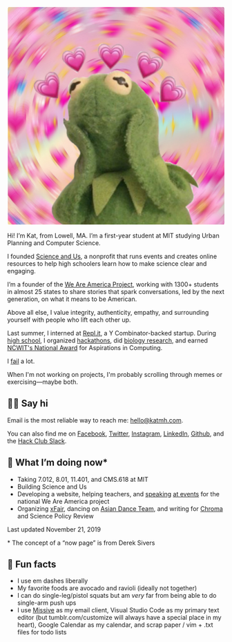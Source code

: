 ---
---

<img id="portrait" src="assets/me.jpg" alt="placeholder photo">

Hi! I’m Kat, from Lowell, MA. I’m a first-year student at MIT studying Urban Planning and Computer Science.

I founded [Science and Us](https://scienceandus.org), a nonprofit that runs events and creates online resources to help high schoolers learn how to make science clear and engaging.

I’m a founder of the [We Are America Project](https://weareamericaproject.com), working with 1300+ students in almost 25 states to share stories that spark conversations, led by the next generation, on what it means to be American.

Above all else, I value integrity, authenticity, empathy, and surrounding yourself with people who lift each other up.

Last summer, I interned at [Repl.it](https://repl.it), a Y Combinator-backed startup. During [high school](/hs), I organized [hackathons](https://mahacks.com), did [biology research](https://www.emerginginvestigators.org/articles/an-aqueous-solution-containing-soluble-substances-from-pvc-char-has-no-effect-on-the-rate-of-transformation-in-e-coli-cells), and earned [NCWIT's National Award](https://www.aspirations.org/blog/four-hundred-us-high-school-women-are-recognized-technological-achievements-0) for Aspirations in Computing.

I [fail](/fail) a lot.

When I'm not working on projects, I'm probably scrolling through memes or exercising—maybe both.

## 👋🏻 Say hi

Email is the most reliable way to reach me: [hello@katmh.com](mailto:hello@katmh.com).

You can also find me on [Facebook](https://facebook.com/katherinehuang4), [Twitter](https://twitter.com/@katmhuang), [Instagram](https://instagram.com/texxture), [LinkedIn](https://www.linkedin.com/in/katmh), [Github](https://github.com/katmhuang), and the [Hack Club Slack](https://hackclub.com/community/).

## 📍 What I’m doing now*

- Taking 7.012, 8.01, 11.401, and CMS.618 at MIT
- Building Science and Us
- Developing a website, helping teachers, and [speaking](https://hubweek.org) [at events](https://bostonbookfest.org/festival/presenters/) for the national We Are America project
- Organizing [xFair](https://xfair.io), dancing on [Asian Dance Team](https://adt.it.eddu), and writing for [Chroma](https://mitchroma.ink) and Science Policy Review

Last updated November 21, 2019

\* The concept of a “now page” is from Derek Sivers

## 📠 Fun facts

- I use em dashes liberally
- My favorite foods are avocado and ravioli (ideally not together)
- I can do single-leg/pistol squats but am *very* far from being able to do single-arm push ups
- I use [Missive](https://missiveapp.com/) as my email client, Visual Studio Code as my primary text editor (but tumblr.com/customize will always have a special place in my heart), Google Calendar as my calendar, and scrap paper / vim + .txt files for todo lists
